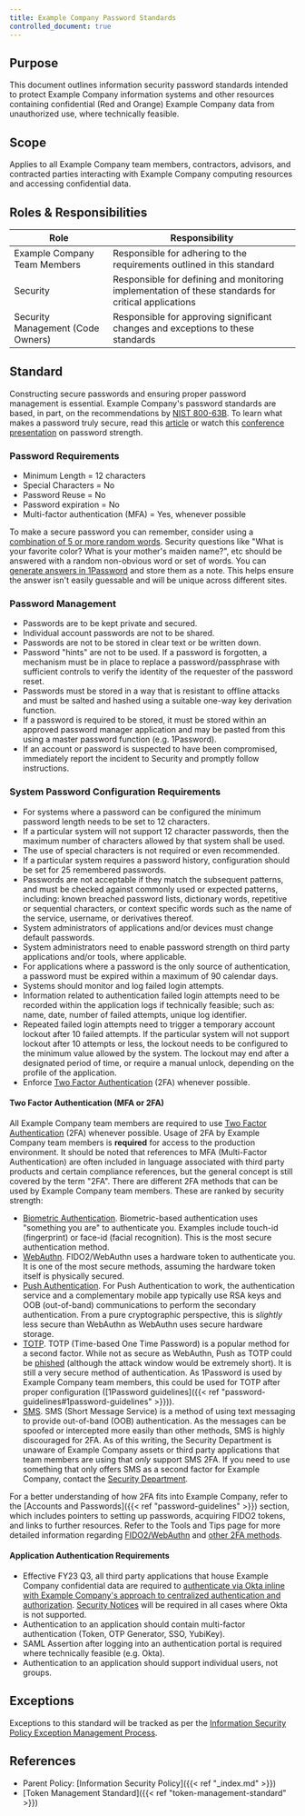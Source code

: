 ```yaml
---
title: Example Company Password Standards
controlled_document: true
---
```


## Purpose

This document outlines information security password standards intended to protect Example Company information systems and other resources containing confidential (Red and Orange) Example Company data from unauthorized use, where technically feasible.

## Scope

Applies to all Example Company team members, contractors, advisors, and contracted parties interacting with Example Company computing resources and accessing confidential data.

## Roles & Responsibilities

| Role  | Responsibility |
|-----------|-----------|
| Example Company Team Members | Responsible for adhering to the requirements outlined in this standard |
| Security | Responsible for defining and monitoring implementation of these standards for critical applications |
| Security Management (Code Owners) | Responsible for approving significant changes and exceptions to these standards |

## Standard

Constructing secure passwords and ensuring proper password management is essential. Example Company's password standards are based, in part, on the recommendations by [NIST 800-63B](https://pages.nist.gov/800-63-3/sp800-63b.html). To learn what makes a password truly secure, read this [article](https://medium.com/peerio/how-to-build-a-billion-dollar-password-3d92568d9277) or watch this [conference presentation](https://www.youtube.com/watch?v=vudZnjp5Uq0&t=19183) on password strength.

### Password Requirements

- Minimum Length = 12 characters
- Special Characters = No
- Password Reuse = No
- Password expiration = No
- Multi-factor authentication (MFA) = Yes, whenever possible

To make a secure password you can remember, consider using a [combination of 5 or more random words](https://medium.com/peerio/how-to-build-a-billion-dollar-password-3d92568d9277#67c2). Security questions like "What is your favorite color? What is your mother's maiden name?", etc should be answered with a random non-obvious word or set of words. You can [generate answers in 1Password](/handbook/security/#1password-guidelines) and store them as a note. This helps ensure the answer isn't easily guessable and will be unique across different sites.

### Password Management

- Passwords are to be kept private and secured.
- Individual account passwords are not to be shared.
- Passwords are not to be stored in clear text or be written down.
- Password "hints" are not to be used. If a password is forgotten, a mechanism must be in place to replace a password/passphrase with sufficient controls to verify the identity of the requester of the password reset.
- Passwords must be stored in a way that is resistant to offline attacks and must be salted and hashed using a suitable one-way key derivation function.
- If a password is required to be stored, it must be stored within an approved password manager application and may be pasted from this using a master password function (e.g. 1Password).
- If an account or password is suspected to have been compromised, immediately report the incident to Security and promptly follow instructions.

### System Password Configuration Requirements

- For systems where a password can be configured the minimum password length needs to be set to 12 characters.
- If a particular system will not support 12 character passwords, then the maximum number of characters allowed by that system shall be used.
- The use of special characters is not required or even recommended.
- If a particular system requires a password history, configuration should be set for 25 remembered passwords.
- Passwords are not acceptable if they match the subsequent patterns, and must be checked against commonly used or expected patterns, including: known breached password lists, dictionary words, repetitive or sequential characters, or context specific words such as the name of the service, username, or derivatives thereof.
- System administrators of applications and/or devices must change default passwords.
- System administrators need to enable password strength on third party applications and/or tools, where applicable.
- For applications where a password is the only source of authentication, a password must be expired within a maximum of 90 calendar days.
- Systems should monitor and log failed login attempts.
- Information related to authentication failed login attempts need to be recorded within the application logs if technically feasible; such as: name, date, number of failed attempts, unique log identifier.
- Repeated failed login attempts need to trigger a temporary account lockout after 10 failed attempts. If the particular system will not support lockout after 10 attempts or less, the lockout needs to be configured to the minimum value allowed by the system. The lockout may end after a designated period of time, or require a manual unlock, depending on the profile of the application.
- Enforce [Two Factor Authentication](https://en.wikipedia.org/wiki/Multi-factor_authentication) (2FA) whenever possible.

#### Two Factor Authentication (MFA or 2FA)

All Example Company team members are required to use [Two Factor Authentication](https://www.cisa.gov/resources-tools/resources/multifactor-authentication-mfa#) (2FA) whenever possible. Usage of 2FA by Example Company team members is **required** for access to the production environment. It should be noted that references to MFA (Multi-Factor Authentication) are often included in language associated with third party products and certain compliance references, but the general concept is still covered by the term "2FA". There are different 2FA methods that can be used by Example Company team members. These are ranked by security strength:

- [Biometric Authentication](https://aws.amazon.com/what-is/mfa/#:~:text=be%20digitally%20accessed.-,Inherence%20factor,-Inherence%20methods%20use). Biometric-based authentication uses "something you are" to authenticate you. Examples include touch-id (fingerprint) or face-id (facial recognition). This is the most secure authentication method.
- [WebAuthn](https://en.wikipedia.org/wiki/WebAuthn). FIDO2/WebAuthn uses a hardware token to authenticate you. It is one of the most secure methods, assuming the hardware token itself is physically secured.
- [Push Authentication](https://en.wikipedia.org/wiki/Authenticator#Mobile_Push). For Push Authentication to work, the authentication service and a complementary mobile app typically use RSA keys and OOB (out-of-band) communications to perform the secondary authentication. From a pure cryptographic perspective, this is *slightly* less secure than WebAuthn as WebAuthn uses secure hardware storage.
- [TOTP](https://en.wikipedia.org/wiki/Time-based_One-time_Password_algorithm). TOTP (Time-based One Time Password) is a popular method for a second factor. While not as secure as WebAuthn, Push as TOTP could be [phished](https://en.wikipedia.org/wiki/Phishing) (although the attack window would be extremely short). It is still a very secure method of authentication. As 1Password is used by Example Company team members, this could be used for TOTP after proper configuration ([1Password guidelines]({{< ref "password-guidelines#1password-guidelines" >}})).
- [SMS](https://en.wikipedia.org/wiki/SMS). SMS (Short Message Service) is a method of using text messaging to provide out-of-band (OOB) authentication. As the messages can be spoofed or intercepted more easily than other methods, SMS is highly discouraged for 2FA. As of this writing, the Security Department is unaware of Example Company assets or third party applications that team members are using that *only* support SMS 2FA. If you need to use something that only offers SMS as a second factor for Example Company, contact the [Security Department](/handbook/security/controlled-document-procedure/#exceptions).

For a better understanding of how 2FA fits into Example Company, refer to the [Accounts and Passwords]({{< ref "password-guidelines" >}}) section, which includes pointers to setting up passwords, acquiring FIDO2 tokens, and links to further resources. Refer to the Tools and Tips page for more detailed information regarding [FIDO2/WebAuthn](/handbook/tools-and-tips/#fido2--webauthn) and [other 2FA methods](/handbook/tools-and-tips/#other-2fa-methods).

#### Application Authentication Requirements

- Effective FY23 Q3, all third party applications that house Example Company confidential data are required to [authenticate via Okta inline with Example Company's approach to centralized authentication and authorization](/handbook/business-technology/okta/#what-is-okta). [Security Notices](/handbook/security/security-assurance/security-risk/third-party-risk-management/#tprm-security-notice-process) will be required in all cases where Okta is not supported.
- Authentication to an application should contain multi-factor authentication (Token, OTP Generator, SSO, YubiKey).
- SAML Assertion after logging into an authentication portal is required where technically feasible (e.g. Okta).
- Authentication to an application should support individual users, not groups.

## Exceptions

Exceptions to this standard will be tracked as per the [Information Security Policy Exception Management Process](/handbook/security/controlled-document-procedure/#exceptions).

## References

- Parent Policy: [Information Security Policy]({{< ref "_index.md" >}})
- [Token Management Standard]({{< ref "token-management-standard" >}})
